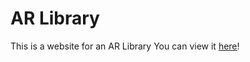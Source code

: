 
# AR Library
This is a website for an AR Library You can view it [here](html/src/html/index.html)!
